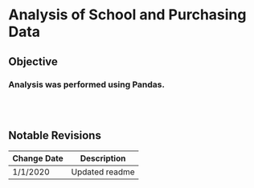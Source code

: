# Analysis of School and Purchasing Data

## Objective
### Analysis was performed using Pandas.
<br>
<br>

## Notable Revisions
| Change Date | Description |  
|--- | --- |    
| 1/1/2020 | Updated readme |  

<br>
<br>